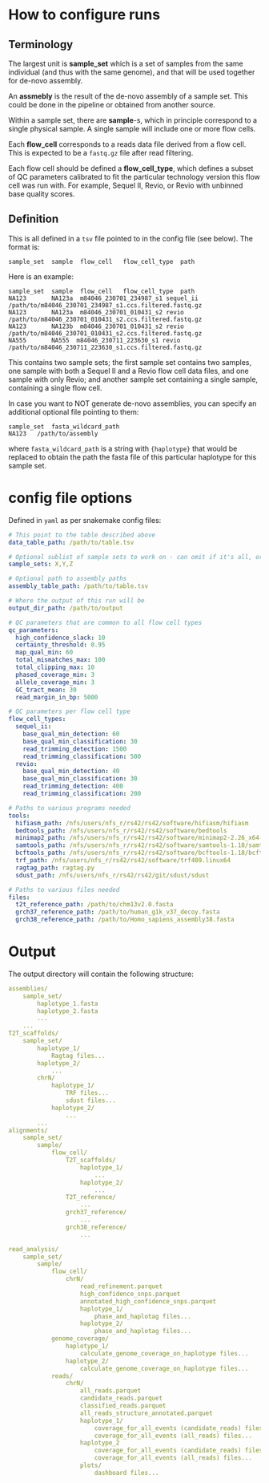 # How to configure runs

## Terminology

The largest unit is **sample_set** which is a set of samples from the same individual (and thus with the same genome), and that will be used together for de-novo assembly.

An **assmebly** is the result of the de-novo assembly of a sample set. This could be done in the pipeline or obtained from another source.

Within a sample set, there are **sample**-s, which in principle correspond to a single physical sample. A single sample will include one or more flow cells.

Each **flow_cell** corresponds to a reads data file derived from a flow cell. This is expected to be a `fastq.gz` file after read filtering.

Each flow cell should be defined a **flow_cell_type**, which defines a subset of QC parameters calibrated to fit the particular technology version this flow cell was run with. For example, Sequel II, Revio, or Revio with unbinned base quality scores.

## Definition
This is all defined in a `tsv` file pointed to in the config file (see below). The format is:
```
sample_set  sample  flow_cell   flow_cell_type  path
```
Here is an example:
```
sample_set  sample  flow_cell   flow_cell_type  path
NA123       NA123a  m84046_230701_234987_s1 sequel_ii   /path/to/m84046_230701_234987_s1.ccs.filtered.fastq.gz
NA123       NA123a  m84046_230701_010431_s2 revio   /path/to/m84046_230701_010431_s2.ccs.filtered.fastq.gz
NA123       NA123b  m84046_230701_010431_s2 revio   /path/to/m84046_230701_010431_s2.ccs.filtered.fastq.gz
NA555       NA555  m84046_230711_223630_s1 revio   /path/to/m84046_230711_223630_s1.ccs.filtered.fastq.gz
```
This contains two sample sets; the first sample set contains two samples, one sample with both a Sequel II and a Revio flow cell data files, and one sample with only Revio; and another sample set containing a single sample, containing a single flow cell.

In case you want to NOT generate de-novo assemblies, you can specify an additional optional file pointing to them:
```
sample_set  fasta_wildcard_path
NA123   /path/to/assembly
```
where `fasta_wildcard_path` is a string with `{haplotype}` that would be replaced to obtain the path the fasta file of this particular haplotype for this sample set.

# config file options
Defined in `yaml` as per snakemake config files:

```yaml
# This point to the table described above
data_table_path: /path/to/table.tsv

# Optional sublist of sample sets to work on - can omit if it's all, or give manually in the command line
sample_sets: X,Y,Z

# Optional path to assembly paths
assembly_table_path: /path/to/table.tsv

# Where the output of this run will be
output_dir_path: /path/to/output

# QC parameters that are common to all flow cell types
qc_parameters:    
  high_confidence_slack: 10
  certainty_threshold: 0.95
  map_qual_min: 60
  total_mismatches_max: 100
  total_clipping_max: 10
  phased_coverage_min: 3
  allele_coverage_min: 3
  GC_tract_mean: 30
  read_margin_in_bp: 5000

# QC parameters per flow cell type
flow_cell_types:
  sequel_ii: 
    base_qual_min_detection: 60
    base_qual_min_classification: 30
    read_trimming_detection: 1500
    read_trimming_classification: 500
  revio: 
    base_qual_min_detection: 40
    base_qual_min_classification: 30
    read_trimming_detection: 400
    read_trimming_classification: 200

# Paths to various programs needed
tools:
  hifiasm_path: /nfs/users/nfs_r/rs42/rs42/software/hifiasm/hifiasm
  bedtools_path: /nfs/users/nfs_r/rs42/rs42/software/bedtools
  minimap2_path: /nfs/users/nfs_r/rs42/rs42/software/minimap2-2.26_x64-linux/minimap2
  samtools_path: /nfs/users/nfs_r/rs42/rs42/software/samtools-1.18/samtools
  bcftools_path: /nfs/users/nfs_r/rs42/rs42/software/bcftools-1.18/bcftools
  trf_path: /nfs/users/nfs_r/rs42/rs42/software/trf409.linux64
  ragtag_path: ragtag.py
  sdust_path: /nfs/users/nfs_r/rs42/rs42/git/sdust/sdust

# Paths to various files needed
files:
  t2t_reference_path: /path/to/chm13v2.0.fasta
  grch37_reference_path: /path/to/human_g1k_v37_decoy.fasta
  grch38_reference_path: /path/to/Homo_sapiens_assembly38.fasta
```

# Output
The output directory will contain the following structure:
```yaml
assemblies/             
    sample_set/
        haplotype_1.fasta
        haplotype_2.fasta
        ...
    ...
T2T_scaffolds/
    sample_set/
        haplotype_1/
            Ragtag files...
        haplotype_2/
            ...
        chrN/
            haplotype_1/
                TRF files...
                sdust files...
            haplotype_2/
                ...            
        ...
alignments/
    sample_set/
        sample/
            flow_cell/
                T2T_scaffolds/
                    haplotype_1/
                        ...
                    haplotype_2/
                        ...
                T2T_reference/
                    ...
                grch37_reference/
                    ...
                grch38_reference/
                    ...

read_analysis/
    sample_set/
        sample/
            flow_cell/
                chrN/
                    read_refinement.parquet
                    high_confidence_snps.parquet
                    annotated_high_confidence_snps.parquet                    
                    haplotype_1/
                        phase_and_haplotag files...
                    haplotype_2/
                        phase_and_haplotag files...
            genome_coverage/
                haplotype_1/
                    calculate_genome_coverage_on_haplotype files...
                haplotype_2/
                    calculate_genome_coverage_on_haplotype files...
            reads/
                chrN/
                    all_reads.parquet
                    candidate_reads.parquet
                    classified_reads.parquet
                    all_reads_structure_annotated.parquet
                    haplotype_1/
                        coverage_for_all_events (candidate_reads) files...
                        coverage_for_all_events (all_reads) files...
                    haplotype_2
                        coverage_for_all_events (candidate_reads) files...
                        coverage_for_all_events (all_reads) files...
                    plots/
                        dashboard files...

```

